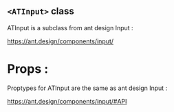 ## `<ATInput>` class

ATInput is a subclass from ant design Input :

https://ant.design/components/input/


# Props :

Proptypes for ATInput are the same as ant design Input :

https://ant.design/components/input/#API



